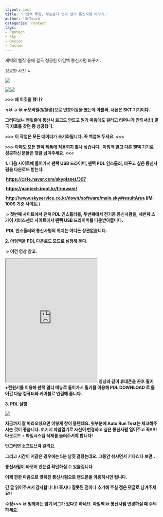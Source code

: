```yaml
---
layout: post
title: '아임백 루팅, 부트로더 언락 없이 통신사펌 바꾸기.'
author: 'DrTouch'
categories: Pantech
tags:
- Pantech
- Sky
- Device
- Custom
---
```



<script> location.href='https://cafe.naver.com/develoid/843668' ; </script>

새벽의 뻘짓 끝에 결국 성공한 아임백 통신사펌 바꾸기.<p>성공한 사진&nbsp;↓</p><p><b><p><img src="https://cafeptthumb-phinf.pstatic.net/MjAxOTAxMTNfMjI5/MDAxNTQ3MzUxMTczMzk1.nTyhHmW4iI7FGtJS46SSFiHdFfC0gRNlNOUuoFKHonQg.DQicbZVHVP-D2ZROvEj7mmg5eFFFKH_O6lz5OJLVga4g.JPEG.sychang353/P10200701.JPG?type=w740"></p><p><b><p><img src="https://cafeptthumb-phinf.pstatic.net/MjAxOTAxMTNfMjUy/MDAxNTQ3MzUwMjM3MDEy.6mykSryU_fHVzTqSAxcc59nuyOqaSS7RPvK3-zSV9CMg._SyRynYxgP_MwUhOt_y19PdrjU6FigCNfizQ4ek1NxQg.PNG.sychang353/Screenshot_20190113-1227411.png?type=w740"><b><b><img src="https://cafeptthumb-phinf.pstatic.net/MjAxOTAxMTNfMjMx/MDAxNTQ3MzUwMjM3Mzg0.q1sTiSO5T-OU9ir5Ctc3rtzJVM_FoSU_GFyZKdeziKUg.4H4GVfA9o9qKslDYGByKF_7c41WCuw5lDafxTQHk_Jsg.PNG.sychang353/%EC%BA%A1%EC%B2%98.PNG?type=w740"><p>&gt;&gt;&gt; 왜 이짓을 했나?</p><p>&nbsp;skt&nbsp;→ kt m모바일(알뜰폰)으로 번호이동을 했는데 아뿔싸. 내폰은 SKT 기기이다.</p><p>그러다보니 맨윗줄에 통신사 로고도 안뜨고 뭔가 마음에도 걸리고 티머니가 안되서(!!) 결국 자료를 찾던 중 성공했다.</p><p><b>&gt;&gt;&gt; 이 작업은 모든 데이터가 초기화됩니다. 꼭 백업해 두세요. &lt;&lt;&lt;</b></p></p><p><b>&gt;&gt;&gt; 아마도 모든 팬택 제품에 적용되지 않나 싶습니다.&nbsp; 아임백 말고 다른 팬택 기기로 성공하신 분들은 댓글 남겨주세요. &lt;&lt;&lt;</b></p><p>1. 다음 사이트에 들어가서 팬택 USB 드라이버, 팬택 PDL 인스톨러, 바꾸고 싶은 통신사펌을 다운로드 받는다.</p><p>&nbsp;<a href="https://cafe.naver.com/skyplanet/397/">https://cafe.naver.com/skyplanet/397</a></p><p>&nbsp;<a href="https://pantech.iroot.kr/firmware/">https://pantech.iroot.kr/firmware/</a></p><p>&nbsp;<a href="http://www.skyservice.co.kr/down/software/main.sky#resultArea">http://www.skyservice.co.kr/down/software/main.sky#resultArea</a> (IM-100S 기준 사이트.)</p><p>&nbsp;&gt; 첫번째 사이트에서 팬택 PDL 인스톨러를, 두번째에서 전기종 통신사펌을, 세번째 스카이 서비스센터 사이트에서 팬택 USB 드라이버를 다운받아줍니다.</p><p>&nbsp;PDL 인스톨러와 통신사펌의 위치는 어디든 상관없습니다.</p><p>2. 아임백을 PDL 다운로드 모드로 설정해 둔다.</p><p>&nbsp;&gt; 이건 영상 참고.</p><p><iframe frame scrolling="no" name="mplayer" title="플레이어"  height="405" src="https://serviceapi.nmv.naver.com/view/ugcPlayer.nhn?vid=3CC9F477E465AE1A60CF4AAAC45AA20D9C99&amp;inKey=V121207db178b33a9fdb96ac265f0176e6ecc58d5d3cec484632bf947b6610a93619f6ac265f0176e6ecc&amp;wmode=opaque&amp;hasLink=1&amp;autoPlay=false&amp;beginTime=0" allowfullscreen="allowfullscreen"></iframe><b><b>&nbsp;영상과 같이 휴대폰을 끈후 휠키+전원키를 이용해 팬택 멀티 메뉴로 들어가서 휠키를 이용해 PDL DOWNLOAD 로 들어간 다음 컴퓨터와 케이블로 연결해 줍니다.</p><p>3. PDL 실행</p><p><img src="https://cafeptthumb-phinf.pstatic.net/MjAxOTAxMTNfMjgw/MDAxNTQ3MzUyODY3NDc5.fsOpDLDn0GHieR5IeTGL7p1g_T207JAIV6RvLV_K4e4g.GuJ_589MqjShGuhTvf8ICeGIpV7-zOg9s1jxw9k_Yysg.PNG.sychang353/%EC%BA%A1%EC%B2%98.PNG?type=w740"><b></p><p>지금까지 잘 따라오셨으면 이렇게 창이 뜰텐데요. 윗부분에 Auto Run Test는 체크해주시는 것이 좋습니다. 여기서 파일열기로 자신이 변경하고 싶은 통신사펌 열어주고 <b>꼭!!!!! 다운로드 + 파일시스템 삭제를 눌러주셔야 합니다!</b></p><p>안그러면 소프트브릭 걸려요.</p><p>그리고 시간이 저같은 경우에는 5분 남짓 걸렸는데요. 그동안 쉬시면서 기다리다 보면..</p><p>통신사펌이 바뀌어 있는걸 확인하실 수 있을겁니다.</p><p>이제 편한 마음으로 맞춰진 통신사펌으로 핸드폰을 이용하시면 됩니다.</p><p>긴 글 읽어주셔서 감사합니다!! 혹시나 잘못된 점이나 추가해 주실 점은 댓글로 남겨주세요!!</p><p>수정&gt;&gt;&gt; kt 펌웨어는 밝기 버그가 있다고 하네요. 아임백 kt 통신사펌 변경하실 때 주의하세요.</p>

